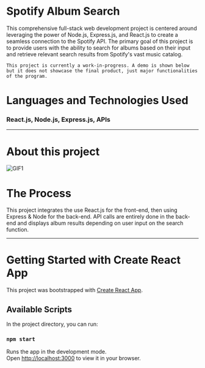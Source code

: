 


# Spotify Album Search
This comprehensive full-stack web development project is centered around leveraging the power of Node.js, Express.js, and React.js to create a seamless connection to the Spotify API. The primary goal of this project is to provide users with the ability to search for albums based on their input and retrieve relevant search results from Spotify's vast music catalog.

 `This project is currently a work-in-progress. A demo is shown below but it does not showcase the final product, just major functionalities of the program.`
# Languages and Technologies Used

### React.js, Node.js, Express.js, APIs

----

# About this project
![GIF1](https://www.upload.ee/image/15298418/spotify-gif.gif)

# The Process
This project integrates the use React.js for the front-end, then using Express & Node for the back-end. API calls are entirely done in the back-end and displays album results depending on user input on the search function.

---


# Getting Started with Create React App

This project was bootstrapped with [Create React App](https://github.com/facebook/create-react-app).

## Available Scripts

In the project directory, you can run:

### `npm start`

Runs the app in the development mode.\
Open [http://localhost:3000](http://localhost:3000) to view it in your browser.

